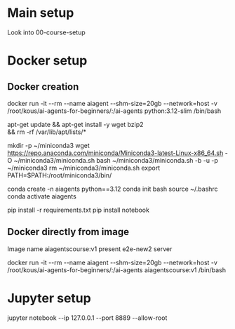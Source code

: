 # Main setup
Look into 00-course-setup

# Docker setup

## Docker creation

docker run -it --rm --name aiagent --shm-size=20gb --network=host -v /root/kous/ai-agents-for-beginners/:/ai-agents python:3.12-slim /bin/bash

apt-get update && apt-get install -y wget bzip2 \
        && rm -rf /var/lib/apt/lists/*

mkdir -p ~/miniconda3
wget https://repo.anaconda.com/miniconda/Miniconda3-latest-Linux-x86_64.sh -O ~/miniconda3/miniconda.sh
bash ~/miniconda3/miniconda.sh -b -u -p ~/miniconda3
rm ~/miniconda3/miniconda.sh
export PATH=$PATH:/root/miniconda3/bin/

conda create -n aiagents python==3.12
conda init bash
source ~/.bashrc
conda activate aiagents


pip install -r requirements.txt
pip install notebook

## Docker directly from image
Image name aiagentscourse:v1 present e2e-new2 server

docker run -it --rm --name aiagent --shm-size=20gb --network=host -v /root/kous/ai-agents-for-beginners/:/ai-agents aiagentscourse:v1 /bin/bash


# Jupyter setup
jupyter notebook --ip 127.0.0.1 --port 8889 --allow-root
